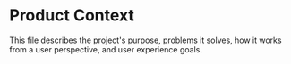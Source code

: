 # Product Context

This file describes the project's purpose, problems it solves, how it works from a user perspective, and user experience goals. 